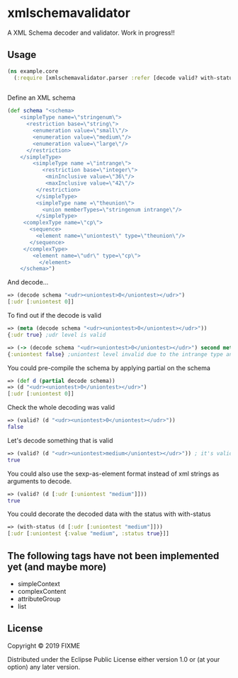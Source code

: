 # xmlschemavalidator


A XML Schema decoder and validator. 
Work in progress!!

## Usage 

```clojure
(ns example.core
  (:require [xmlschemavalidator.parser :refer [decode valid? with-status]]))
  
```

Define an XML schema

```clojure
(def schema "<schema>
    <simpleType name=\"stringenum\">
      <restriction base=\"string\">
        <enumeration value=\"small\"/>
        <enumeration value=\"medium\"/>
        <enumeration value=\"large\"/>
      </restriction>
    </simpleType>
		<simpleType name =\"intrange\">
		   <restriction base=\"integer\">
	        <minInclusive value=\"36\"/>
	        <maxInclusive value=\"42\"/>
	     </restriction>
		 </simpleType>
		 <simpleType name =\"theunion\">
		   <union memberTypes=\"stringenum intrange\"/>
		 </simpleType>
     <complexType name=\"cp\">
       <sequence>
         <element name=\"uniontest\" type=\"theunion\"/>
       </sequence>
     </complexType>
		<element name=\"udr\" type=\"cp\">
		  </element>
    </schema>")
```

And decode...

```clojure
=> (decode schema "<udr><uniontest>0</uniontest></udr>")
[:udr [:uniontest 0]]

```
To find out if the decode is valid

```clojure
=> (meta (decode schema "<udr><uniontest>0</uniontest></udr>"))
{:udr true} ;udr level is valid

=> (-> (decode schema "<udr><uniontest>0</uniontest></udr>") second meta)
{:uniontest false} ;uniontest level invalid due to the intrange type and its restriction 
```

You could pre-compile the schema by applying partial on the schema

```clojure
=> (def d (partial decode schema))
=> (d "<udr><uniontest>0</uniontest></udr>")
[:udr [:uniontest 0]]
```
Check the whole decoding was valid

```clojure
=> (valid? (d "<udr><uniontest>0</uniontest></udr>"))
false
```

Let's decode something that is valid

```clojure
=> (valid? (d "<udr><uniontest>medium</uniontest></udr>")) ; it's valid due to the stringenum type and it enumeration restriction
true
```

You could also use the sexp-as-element format instead of xml strings as arguments to decode.

```clojure
=> (valid? (d [:udr [:uniontest "medium"]]))
true
```

You could decorate the decoded data with the status with with-status
```clojure
=> (with-status (d [:udr [:uniontest "medium"]]))
[:udr [:uniontest {:value "medium", :status true}]]

```

## The following tags have not been implemented yet (and maybe more)
* simpleContext
* complexContent
* attributeGroup
* list


## License

Copyright © 2019 FIXME

Distributed under the Eclipse Public License either version 1.0 or (at
your option) any later version.
